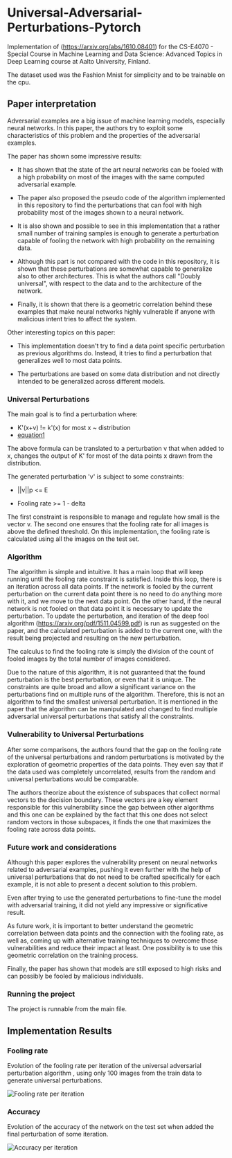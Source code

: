 # Universal-Adversarial-Perturbations-Pytorch

Implementation of (https://arxiv.org/abs/1610.08401) for the CS-E4070 - Special Course in Machine Learning and Data Science: Advanced Topics in Deep Learning course at Aalto University, Finland. 

The dataset used was the Fashion Mnist for simplicity and to be trainable on the cpu. 

## Paper interpretation 

Adversarial examples are a big issue of machine learning models, especially neural networks. In this paper, the authors try to exploit some characteristics of this problem and the properties of the adversarial examples. 

The paper has shown some impressive results: 

- It has shown that the state of the art neural networks can be fooled with a high probability on most of the images with the same computed adversarial example.

- The paper also proposed the pseudo code of the algorithm implemented in this repository to find the perturbations that can fool with high probability most of the images shown to a neural network. 

- It is also shown and possible to see in this implementation that a rather small number of training samples is enough to generate a perturbation capable of fooling the network with high probability on the remaining data.  

- Although this part is not compared with the code in this repository, it is shown that these perturbations are somewhat capable to generalize also to other architectures. This is what the authors call "Doubly universal", with respect to the data and to the architecture of the network. 

- Finally, it is shown that there is a geometric correlation behind these examples that make neural networks highly vulnerable if anyone with malicious intent tries to affect the system. 


Other interesting topics on this paper: 

- This implementation doesn't try to find a data point specific perturbation as previous algorithms do.  Instead, it tries to find a perturbation that generalizes well to most data points. 

- The perturbations are based on some data distribution and not directly intended to be generalized across different models.


### Universal Perturbations

The main goal is to find a perturbation where: 

- K'(x+v)  != k'(x) for most x ~ distribution
- [equation1](https://latex.codecogs.com/gif.latex?%5Cwidehat%7Bk%7D%28x&plus;v%29%20%5Cneq%20%5Cwidehat%7Bk%7D%28x%29)

The above formula can be translated to a perturbation v that when added to x, changes the output of K' for most of the data points x drawn from the distribution. 

The generated perturbation 'v' is subject to some constraints: 

- ||v||p <= E 

- Fooling rate >= 1 - delta

The first constraint is responsible to manage and regulate how small is the vector v. The second one ensures that the fooling rate for all images is above the defined threshold. On this implementation, the fooling rate is calculated using all the images on the test set.  

### Algorithm

The algorithm is simple and intuitive. It has a main loop that will keep running until the fooling rate constraint is satisfied.  Inside this loop, there is an iteration across all data points. If the network is fooled by the current perturbation on the current data point there is no need to do anything more with it, and we move to the next data point. On the other hand, if the neural network is not fooled on that data point it is necessary to update the perturbation. To update the perturbation, and iteration of the deep fool algorithm (https://arxiv.org/pdf/1511.04599.pdf) is run as suggested on the paper, and the calculated perturbation is added to the current one, with the result being projected and resulting on the new perturbation.  

The calculus to find the fooling rate is simply the division of the count of fooled images by the total number of images considered. 

Due to the nature of this algorithm, it is not guaranteed that the found perturbation is the best perturbation, or even that it is unique. The constraints are quite broad and allow a significant variance on the perturbations find on multiple runs of the algorithm. Therefore, this is not an algorithm to find the smallest universal perturbation. It is mentioned in the paper that the algorithm can be manipulated and changed to find multiple adversarial universal perturbations that satisfy all the constraints.


### Vulnerability to Universal Perturbations 

After some comparisons, the authors found that the gap on the fooling rate of the universal perturbations and random perturbations is motivated by the exploration of geometric properties of the data points. They even say that if the data used was completely uncorrelated, results from the random and universal perturbations would be comparable. 

The authors theorize about the existence of subspaces that collect normal vectors to the decision boundary. These vectors are a key element responsible for this vulnerability since the gap between other algorithms and this one can be explained by the fact that this one does not select random vectors in those subspaces, it finds the one that maximizes the fooling rate across data points.


### Future work and considerations

Although this paper explores the vulnerability present on neural networks related to adversarial examples, pushing it even further with the help of universal perturbations that do not need to be crafted specifically for each example, it is not able to present a decent solution to this problem. 

Even after trying to use the generated perturbations to fine-tune the model with adversarial training, it did not yield any impressive or significative result. 

As future work, it is important to better understand the geometric correlation between data points and the connection  with the fooling rate, as well as, coming up with alternative training techniques to overcome those vulnerabilities and reduce their impact at least.  One possibility is to use this geometric correlation on the training process. 


Finally, the paper has shown that models are still exposed to high risks and can possibly be fooled by malicious individuals.  

### Running the project

The project is runnable from the main file. 

## Implementation Results

### Fooling rate 

Evolution of the fooling rate per iteration of the universal adversarial perturbation algorithm , using only 100 images from the train data to generate universal perturbations.  

   ![Fooling rate per iteration](https://raw.githubusercontent.com/NetoPedro/Universal-Adversarial-Perturbations-Pytorch/master/fool_rate.png)
   
### Accuracy 

Evolution of the accuracy of the network on the test set when added the final perturbation of some iteration.
 
 ![Accuracy per iteration](https://raw.githubusercontent.com/NetoPedro/Universal-Adversarial-Perturbations-Pytorch/master/accuracy.png)

